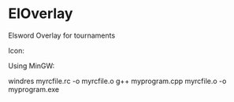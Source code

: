 # ElOverlay
Elsword Overlay for tournaments

Icon:

Using MinGW:

windres myrcfile.rc -o myrcfile.o 
g++ myprogram.cpp myrcfile.o -o myprogram.exe